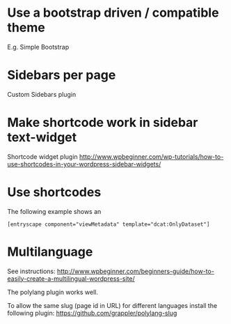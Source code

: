 # Use a bootstrap driven / compatible theme
E.g. Simple Bootstrap

# Sidebars per page
Custom Sidebars plugin

# Make shortcode work in sidebar text-widget
Shortcode widget plugin
http://www.wpbeginner.com/wp-tutorials/how-to-use-shortcodes-in-your-wordpress-sidebar-widgets/

# Use shortcodes
The following example shows an 

    [entryscape component="viewMetadata" template="dcat:OnlyDataset"]
    
# Multilanguage

See instructions: http://www.wpbeginner.com/beginners-guide/how-to-easily-create-a-multilingual-wordpress-site/

The polylang plugin works well. 

To allow the same slug (page id in URL) for different languages install the following plugin:
https://github.com/grappler/polylang-slug
